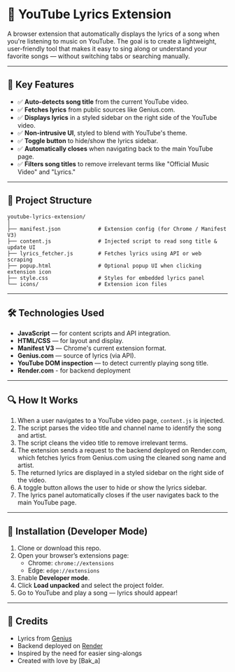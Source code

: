 # 🎵 YouTube Lyrics Extension

A browser extension that automatically displays the lyrics of a song when you're listening to music on YouTube. The goal is to create a lightweight, user-friendly tool that makes it easy to sing along or understand your favorite songs — without switching tabs or searching manually.

---

## 🌟 Key Features

- ✅ **Auto-detects song title** from the current YouTube video.
- ✅ **Fetches lyrics** from public sources like Genius.com.
- ✅ **Displays lyrics** in a styled sidebar on the right side of the YouTube video.
- ✅ **Non-intrusive UI**, styled to blend with YouTube's theme.
- ✅ **Toggle button** to hide/show the lyrics sidebar.
- ✅ **Automatically closes** when navigating back to the main YouTube page.
- ✅ **Filters song titles** to remove irrelevant terms like "Official Music Video" and "Lyrics."

---

## 📁 Project Structure

```
youtube-lyrics-extension/
│
├── manifest.json            # Extension config (for Chrome / Manifest V3)
├── content.js               # Injected script to read song title & update UI
├── lyrics_fetcher.js        # Fetches lyrics using API or web scraping
├── popup.html               # Optional popup UI when clicking extension icon
├── style.css                # Styles for embedded lyrics panel
└── icons/                   # Extension icon files
```

---

## 🛠️ Technologies Used

- **JavaScript** — for content scripts and API integration.
- **HTML/CSS** — for layout and display.
- **Manifest V3** — Chrome's current extension format.
- **Genius.com** — source of lyrics (via API).
- **YouTube DOM inspection** — to detect currently playing song title.
- **Render.com** - for backend deployment

---

## 🔍 How It Works

1.  When a user navigates to a YouTube video page, `content.js` is injected.
2.  The script parses the video title and channel name to identify the song and artist.
3.  The script cleans the video title to remove irrelevant terms.
4.  The extension sends a request to the backend deployed on Render.com, which fetches lyrics from Genius.com using the cleaned song name and artist.
5.  The returned lyrics are displayed in a styled sidebar on the right side of the video.
6.  A toggle button allows the user to hide or show the lyrics sidebar.
7.  The lyrics panel automatically closes if the user navigates back to the main YouTube page.

---

## 🚀 Installation (Developer Mode)

1.  Clone or download this repo.
2.  Open your browser’s extensions page:
    *   Chrome: `chrome://extensions`
    *   Edge: `edge://extensions`
3.  Enable **Developer mode**.
4.  Click **Load unpacked** and select the project folder.
5.  Go to YouTube and play a song — lyrics should appear!

---

## 💖 Credits

*   Lyrics from [Genius](https://genius.com/)
*   Backend deployed on [Render](https://render.com/)
*   Inspired by the need for easier sing-alongs
*   Created with love by [Bak_a]